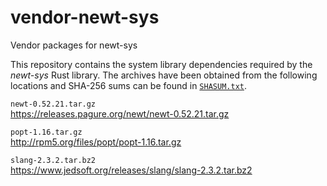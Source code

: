 # vendor-newt-sys

Vendor packages for newt-sys

This repository contains the system library dependencies required by the
_newt-sys_ Rust library. The archives have been obtained from the following
locations and SHA-256 sums can be found in [`SHASUM.txt`].

`newt-0.52.21.tar.gz`  
https://releases.pagure.org/newt/newt-0.52.21.tar.gz

`popt-1.16.tar.gz`  
http://rpm5.org/files/popt/popt-1.16.tar.gz

`slang-2.3.2.tar.bz2`  
https://www.jedsoft.org/releases/slang/slang-2.3.2.tar.bz2

[`SHASUM.txt`]: https://github.com/rtgill82/vendor-newt-sys/blob/rev2/SHASUM.txt
